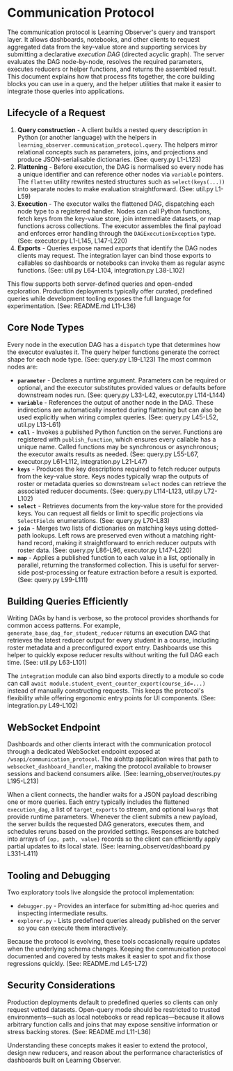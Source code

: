 # Communication Protocol

The communication protocol is Learning Observer's query and transport
layer. It allows dashboards, notebooks, and other clients to request
aggregated data from the key-value store and supporting services by
submitting a declarative *execution DAG* (directed acyclic graph). The
server evaluates the DAG node-by-node, resolves the required
parameters, executes reducers or helper functions, and returns the
assembled result. This document explains how that process fits
together, the core building blocks you can use in a query, and the
helper utilities that make it easier to integrate those queries into
applications.

## Lifecycle of a Request

1. **Query construction** - A client builds a nested query description
   in Python (or another language) with the helpers in
   `learning_observer.communication_protocol.query`. The helpers mirror
   relational concepts such as parameters, joins, and projections and
   produce JSON-serialisable dictionaries. (See: query.py L1-L123)
2. **Flattening** - Before execution, the DAG is normalised so every
   node has a unique identifier and can reference other nodes via
   `variable` pointers. The `flatten` utility rewrites nested
   structures such as `select(keys(...))` into separate nodes to make
   evaluation straightforward. (See: util.py L1-L59)
3. **Execution** - The executor walks the flattened DAG, dispatching
   each node type to a registered handler. Nodes can call Python
   functions, fetch keys from the key-value store, join intermediate
   datasets, or map functions across collections. The executor
   assembles the final payload and enforces error handling through the
   `DAGExecutionException` type. (See: executor.py L1-L145, L147-L220)
4. **Exports** - Queries expose named *exports* that identify the DAG
   nodes clients may request. The integration layer can bind those
   exports to callables so dashboards or notebooks can invoke them as
   regular async functions. (See: util.py L64-L104, integration.py L38-L102)

This flow supports both server-defined queries and open-ended
exploration. Production deployments typically offer curated, predefined
queries while development tooling exposes the full language for
experimentation. (See: README.md L11-L36)

## Core Node Types

Every node in the execution DAG has a `dispatch` type that determines
how the executor evaluates it. The query helper functions generate the
correct shape for each node type. (See: query.py L19-L123) The most common nodes are:

- **`parameter`** - Declares a runtime argument. Parameters can be
  required or optional, and the executor substitutes provided values or
  defaults before downstream nodes run. (See: query.py L33-L42, executor.py L114-L144)
- **`variable`** - References the output of another node in the DAG.
  These indirections are automatically inserted during flattening but
  can also be used explicitly when wiring complex queries. (See: query.py L45-L52, util.py L13-L61)
- **`call`** - Invokes a published Python function on the server.
  Functions are registered with `publish_function`, which ensures every
  callable has a unique name. Called functions may be synchronous or
  asynchronous; the executor awaits results as needed. (See: query.py L55-L67, executor.py L61-L112, integration.py L21-L47)
- **`keys`** - Produces the key descriptions required to fetch reducer
  outputs from the key-value store. Keys nodes typically wrap the
  outputs of roster or metadata queries so downstream `select` nodes
  can retrieve the associated reducer documents. (See: query.py L114-L123, util.py L72-L102)
- **`select`** - Retrieves documents from the key-value store for the
  provided keys. You can request all fields or limit to specific
  projections via `SelectFields` enumerations. (See: query.py L70-L83)
- **`join`** - Merges two lists of dictionaries on matching keys using
  dotted-path lookups. Left rows are preserved even without a matching
  right-hand record, making it straightforward to enrich reducer
  outputs with roster data. (See: query.py L86-L96, executor.py L147-L220)
- **`map`** - Applies a published function to each value in a list,
  optionally in parallel, returning the transformed collection. This is
  useful for server-side post-processing or feature extraction before a
  result is exported. (See: query.py L99-L111)

## Building Queries Efficiently

Writing DAGs by hand is verbose, so the protocol provides shorthands
for common access patterns. For example,
`generate_base_dag_for_student_reducer` returns an execution DAG that
retrieves the latest reducer output for every student in a course,
including roster metadata and a preconfigured export entry. Dashboards
use this helper to quickly expose reducer results without writing the
full DAG each time. (See: util.py L63-L101)

The `integration` module can also bind exports directly to a module so
code can call `await module.student_event_counter_export(course_id=...)`
instead of manually constructing requests. This keeps the protocol's
flexibility while offering ergonomic entry points for UI
components. (See: integration.py L49-L102)

## WebSocket Endpoint

Dashboards and other clients interact with the communication protocol
through a dedicated WebSocket endpoint exposed at
`/wsapi/communication_protocol`. The aiohttp application wires that path
to `websocket_dashboard_handler`, making the protocol available to
browser sessions and backend consumers alike. (See: learning_observer/routes.py L195-L213)

When a client connects, the handler waits for a JSON payload describing
one or more queries. Each entry typically includes the flattened
`execution_dag`, a list of `target_exports` to stream, and optional
`kwargs` that provide runtime parameters. Whenever the client submits a
new payload, the server builds the requested DAG generators, executes
them, and schedules reruns based on the provided settings. Responses are
batched into arrays of `{op, path, value}` records so the client can
efficiently apply partial updates to its local state. (See: learning_observer/dashboard.py L331-L411)

## Tooling and Debugging

Two exploratory tools live alongside the protocol implementation:

- `debugger.py` - Provides an interface for submitting ad-hoc queries
  and inspecting intermediate results.
- `explorer.py` - Lists predefined queries already published on the
  server so you can execute them interactively.

Because the protocol is evolving, these tools occasionally require
updates when the underlying schema changes. Keeping the communication
protocol documented and covered by tests makes it easier to spot and
fix those regressions quickly. (See: README.md L45-L72)

## Security Considerations

Production deployments default to predefined queries so clients can
only request vetted datasets. Open-query mode should be restricted to
trusted environments—such as local notebooks or read replicas—because
it allows arbitrary function calls and joins that may expose sensitive
information or stress backing stores. (See: README.md L11-L36)

Understanding these concepts makes it easier to extend the protocol,
design new reducers, and reason about the performance characteristics
of dashboards built on Learning Observer.
